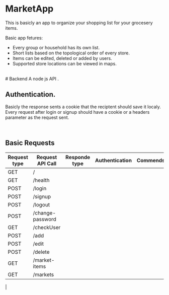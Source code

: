 # MarketApp
This is basicly an app to organize your shopping list for your grocesery items. <br/>

Basic app fetures:
- Every group or household has its own list. 
- Short lists based on the topological order of every store.
- Items can be edited, deleted or added by users.
- Supported store locations can be viewed in maps.
<br/>
# Backend
A node js API . 
<br/> 

## Authentication.
Basicly the response sents a cookie that the reciptent should save it localy. Every request after login or signup should have a cookie or a headers parameter as the request sent. 

<br/>

## Basic Requests

| Request type | Request API Call | Responde type |Authentication| Commends |
| --- | --- | --- | --- | ---| 
| GET | / |  |
| GET | /health |
| POST | /login |
| POST | /signup |
| POST | /logout |
| POST | /change-password |
| GET | /checkUser |
| POST | /add |
| POST | /edit |
| POST | /delete |
| GET | /market-items |
| GET | /markets |
| 